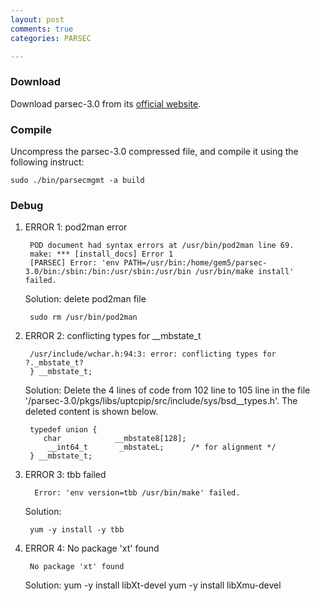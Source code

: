 ```yaml
---
layout: post
comments: true
categories: PARSEC

---
```

### Download

Download parsec-3.0 from its [official website](http://parsec.cs.princeton.edu/download.htm).

### Compile

Uncompress the parsec-3.0 compressed file, and compile it using the following instruct:

    sudo ./bin/parsecmgmt -a build
	
### Debug

1. ERROR 1: pod2man error

        POD document had syntax errors at /usr/bin/pod2man line 69.  
        make: *** [install_docs] Error 1   
        [PARSEC] Error: 'env PATH=/usr/bin:/home/gem5/parsec-3.0/bin:/sbin:/bin:/usr/sbin:/usr/bin /usr/bin/make install' failed.   
	
   Solution: delete pod2man file
  
        sudo rm /usr/bin/pod2man
	  
2. ERROR 2: conflicting types for __mbstate_t
    
        /usr/include/wchar.h:94:3: error: conflicting types for ?._mbstate_t?
        } __mbstate_t;
  
   Solution: Delete the 4 lines of code from 102 line to 105 line in the file '/parsec-3.0/pkgs/libs/uptcpip/src/include/sys/bsd__types.h'. The deleted content is shown below.

        typedef union {
           char            __mbstate8[128];
            __int64_t       _mbstateL;      /* for alignment */
        } __mbstate_t;   

3. ERROR 3: tbb failed

         Error: 'env version=tbb /usr/bin/make' failed.

   Solution: 

        yum -y install -y tbb
   
4. ERROR 4: No package 'xt' found

        No package 'xt' found

   Solution:
        yum -y install libXt-devel
	    yum -y install libXmu-devel
	 
	 
   

     


